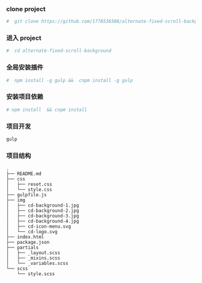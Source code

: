 ### clone project
```bash
#  git clone https://github.com/1778536508/alternate-fixed-scroll-background.git
```
### 进入 project
```bash
#  cd alternate-fixed-scroll-background
```
### 全局安装插件
```bash
#  npm install -g gulp &&  cnpm install -g gulp
```
### 安装项目依赖
```bash
# npm install  && cnpm install
```
### 项目开发
```bash
gulp
```

### 项目结构
```
.
├── README.md
├── css
│   ├── reset.css
│   └── style.css
├── gulpfile.js
├── img
│   ├── cd-background-1.jpg
│   ├── cd-background-2.jpg
│   ├── cd-background-3.jpg
│   ├── cd-background-4.jpg
│   ├── cd-icon-menu.svg
│   └── cd-logo.svg
├── index.html
├── package.json
├── partials
│   ├── _layout.scss
│   ├── _mixins.scss
│   └── _variables.scss
└── scss
    └── style.scss
